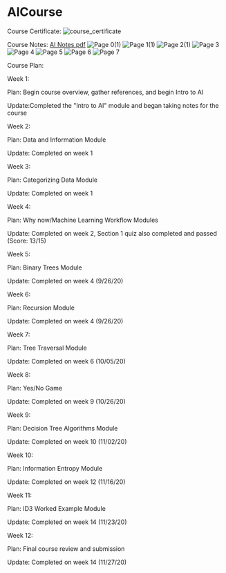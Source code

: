 # AICourse
Course Certificate:
![course_certificate](https://user-images.githubusercontent.com/47838762/100560342-85b0e780-3283-11eb-8691-1b56c1d25ef5.png)


Course Notes:
[AI Notes.pdf](https://github.com/Yewklid/AICourse/files/5613295/AI.Notes.pdf)
![Page 0(1)](https://user-images.githubusercontent.com/47838762/100559812-e2ab9e00-3281-11eb-935c-d969385db4fe.jpg)
![Page 1(1)](https://user-images.githubusercontent.com/47838762/100559814-e3443480-3281-11eb-82b5-1d18e10f57de.jpg)
![Page 2(1)](https://user-images.githubusercontent.com/47838762/100559816-e3dccb00-3281-11eb-8a25-d6723002cff9.jpg)
![Page 3](https://user-images.githubusercontent.com/47838762/100559819-e50df800-3281-11eb-9b03-5a1723428004.jpg)
![Page 4](https://user-images.githubusercontent.com/47838762/100559820-e63f2500-3281-11eb-9811-ae75da1e552e.jpg)
![Page 5](https://user-images.githubusercontent.com/47838762/100559822-e6d7bb80-3281-11eb-91b9-9ebf1581bb19.jpg)
![Page 6](https://user-images.githubusercontent.com/47838762/100559824-e7705200-3281-11eb-844e-7765c56493a4.jpg)
![Page 7](https://user-images.githubusercontent.com/47838762/100559828-e808e880-3281-11eb-8e93-62887d245863.jpg)

<p>Course Plan:</p>
<p>Week 1: </p>
  <p>Plan: Begin course overview, gather references, and begin Intro to AI</p>
   <p> Update:Completed the "Intro to AI" module and began taking notes for the course</p>
<p>Week 2:</p>
 <p> Plan: Data and Information Module</p>
  <p>  Update: Completed on week 1</p>
<p>Week 3:</p>
 <p> Plan: Categorizing Data Module</p>
  <p>  Update: Completed on week 1</p>
<p>Week 4:</p>
 <p> Plan: Why now/Machine Learning Workflow Modules</p>
  <p>  Update: Completed on week 2, Section 1 quiz also completed and passed (Score: 13/15)</p>
<p>Week 5:</p>
 <p> Plan: Binary Trees Module</p>
 <p>   Update: Completed on week 4 (9/26/20)</p>
<p>Week 6:</p>
 <p> Plan: Recursion Module</p>
 <p>   Update: Completed on week 4 (9/26/20)</p>
<p>Week 7:</p>
  <p>Plan: Tree Traversal Module</p>
    <p>Update: Completed on week 6 (10/05/20)</p>
<p>Week 8: </p>
  <p>Plan: Yes/No Game</p>
    <p>Update: Completed on week 9 (10/26/20)</p>
<p>Week 9: </p>
  <p>Plan: Decision Tree Algorithms Module</p>
   <p> Update: Completed on week 10 (11/02/20)</p>
<p>Week 10:</p>
  <p>Plan: Information Entropy Module</p>
   <p> Update: Completed on week 12 (11/16/20)</p>
<p>Week 11:</p>
  <p>Plan: ID3 Worked Example Module</p>
   <p> Update: Completed on week 14 (11/23/20)</p>
<p>Week 12:</p>
  <p>Plan: Final course review and submission</p>
    <p>Update: Completed on week 14 (11/27/20)</p>
